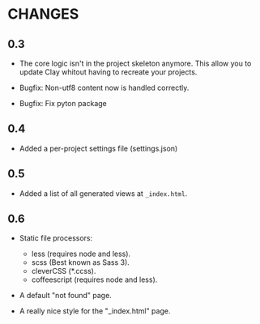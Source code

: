 # CHANGES

## 0.3

* The core logic isn't in the project skeleton anymore. This allow you to 
update Clay whitout having to recreate your projects.

* Bugfix: Non-utf8 content now is handled correctly.

* Bugfix: Fix pyton package


## 0.4

* Added a per-project settings file (settings.json)


## 0.5

* Added a list of all generated views at `_index.html`.


## 0.6

* Static file processors:
    - less (requires node and less).
    - scss (Best known as Sass 3).
    - cleverCSS (*.ccss).
    - coffeescript (requires node and less).

* A default "not found" page.

* A really nice style for the "_index.html" page.



